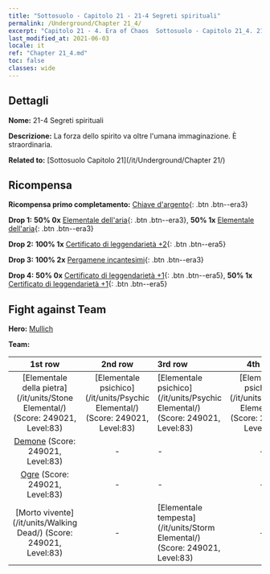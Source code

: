 ```yaml
---
title: "Sottosuolo - Capitolo 21 - 21-4 Segreti spirituali"
permalink: /Underground/Chapter 21_4/
excerpt: "Capitolo 21 - 4. Era of Chaos  Sottosuolo - Capitolo 21_4. 21-4 Segreti spirituali"
last_modified_at: 2021-06-03
locale: it
ref: "Chapter 21_4.md"
toc: false
classes: wide
---
```


## Dettagli

 **Nome:** 21-4 Segreti spirituali

 **Descrizione:** La forza dello spirito va oltre l'umana immaginazione. È straordinaria.

 **Related to:** [Sottosuolo Capitolo 21](/it/Underground/Chapter 21/)

## Ricompensa

 **Ricompensa primo completamento:** [Chiave d'argento](/ItemsIT/con_693/){: .btn .btn--era3}

 **Drop 1:** **50% 0x** [Elementale dell'aria](/ItemsIT/her_448/){: .btn .btn--era3}, **50% 1x** [Elementale dell'aria](/ItemsIT/her_448/){: .btn .btn--era3}

 **Drop 2:** **100% 1x** [Certificato di leggendarietà +2](/ItemsIT/mat_81/){: .btn .btn--era5}

 **Drop 3:** **100% 2x** [Pergamene incantesimi](/ItemsIT/con_694/){: .btn .btn--era3}

 **Drop 4:** **50% 0x** [Certificato di leggendarietà +1](/ItemsIT/mat_74/){: .btn .btn--era5}, **50% 1x** [Certificato di leggendarietà +1](/ItemsIT/mat_74/){: .btn .btn--era5}


## Fight against Team
 **Hero:** [Mullich](/it/heroes/Mullich/)

 **Team:**


  | 1st row | 2nd row | 3rd row | 4th row |
  |:----:|:----:|:----|:----:|
  | [Elementale della pietra](/it/units/Stone Elemental/) (Score: 249021, Level:83)  | [Elementale psichico](/it/units/Psychic Elemental/) (Score: 249021, Level:83)  | [Elementale psichico](/it/units/Psychic Elemental/) (Score: 249021, Level:83)  | [Elementale psichico](/it/units/Psychic Elemental/) (Score: 249021, Level:83)  |
  | [Demone](/it/units/Demon/) (Score: 249021, Level:83)  | - | - | - |
  | [Ogre](/it/units/Ogre/) (Score: 249021, Level:83)  | - | - | - |
  | [Morto vivente](/it/units/Walking Dead/) (Score: 249021, Level:83)  | - | [Elementale tempesta](/it/units/Storm Elemental/) (Score: 249021, Level:83)  | - |


